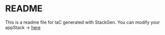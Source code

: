 # README
This is a readme file for IaC generated with StackGen.
You can modify your appStack -> [here](http://stage.dev.stackgen.com/appstacks/88ec2a91-8ef9-4ebc-b6c2-1187d73ab88c)

